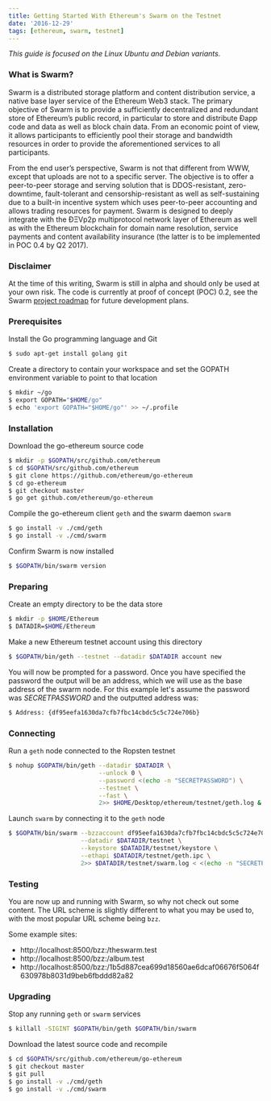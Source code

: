 ```yaml
---
title: Getting Started With Ethereum's Swarm on the Testnet
date: '2016-12-29'
tags: [ethereum, swarm, testnet]
---
```


_This guide is focused on the Linux Ubuntu and Debian variants._

### What is Swarm?

Swarm is a distributed storage platform and content distribution service, a native base layer service of the Ethereum Web3 stack. The primary objective of Swarm is to provide a sufficiently decentralized and redundant store of Ethereum’s public record, in particular to store and distribute Ðapp code and data as well as block chain data. From an economic point of view, it allows participants to efficiently pool their storage and bandwidth resources in order to provide the aforementioned services to all participants.

From the end user’s perspective, Swarm is not that different from WWW, except that uploads are not to a specific server. The objective is to offer a peer-to-peer storage and serving solution that is DDOS-resistant, zero-downtime, fault-tolerant and censorship-resistant as well as self-sustaining due to a built-in incentive system which uses peer-to-peer accounting and allows trading resources for payment. Swarm is designed to deeply integrate with the ÐΞVp2p multiprotocol network layer of Ethereum as well as with the Ethereum blockchain for domain name resolution, service payments and content availability insurance (the latter is to be implemented in POC 0.4 by Q2 2017).

### Disclaimer

At the time of this writing, Swarm is still in alpha and should only be used at your own risk. The code is currently at proof of concept (POC) 0.2, see the Swarm [project roadmap](https://github.com/ethereum/go-ethereum/projects/6) for future development plans.

### Prerequisites

Install the Go programming language and Git

```bash
$ sudo apt-get install golang git
```

Create a directory to contain your workspace and set the GOPATH environment variable to point to that location

```bash
$ mkdir ~/go
$ export GOPATH="$HOME/go"
$ echo 'export GOPATH="$HOME/go"' >> ~/.profile
```

### Installation

Download the go-ethereum source code

```bash
$ mkdir -p $GOPATH/src/github.com/ethereum
$ cd $GOPATH/src/github.com/ethereum
$ git clone https://github.com/ethereum/go-ethereum
$ cd go-ethereum
$ git checkout master
$ go get github.com/ethereum/go-ethereum
```

Compile the go-ethereum client `geth` and the swarm daemon `swarm`

```bash
$ go install -v ./cmd/geth
$ go install -v ./cmd/swarm
```

Confirm Swarm is now installed

```bash
$ $GOPATH/bin/swarm version
```

### Preparing

Create an empty directory to be the data store

```bash
$ mkdir -p $HOME/Ethereum
$ DATADIR=$HOME/Ethereum
```

Make a new Ethereum testnet account using this directory

```bash
$ $GOPATH/bin/geth --testnet --datadir $DATADIR account new
```

You will now be prompted for a password. Once you have specified the password the output will be an address, which we will use as the base address of the swarm node. For this example let's assume the password was _SECRETPASSWORD_ and the outputted address was:

```bash
$ Address: {df95eefa1630da7cfb7fbc14cbdc5c5c724e706b}
```

### Connecting

Run a `geth` node connected to the Ropsten testnet

```bash
$ nohup $GOPATH/bin/geth --datadir $DATADIR \
                         --unlock 0 \
                         --password <(echo -n "SECRETPASSWORD") \
                         --testnet \
                         --fast \
                         2>> $HOME/Desktop/ethereum/testnet/geth.log &
```

Launch `swarm` by connecting it to the `geth` node

```bash
$ $GOPATH/bin/swarm --bzzaccount df95eefa1630da7cfb7fbc14cbdc5c5c724e706b \
                    --datadir $DATADIR/testnet \
                    --keystore $DATADIR/testnet/keystore \
                    --ethapi $DATADIR/testnet/geth.ipc \
                    2>> $DATADIR/testnet/swarm.log < <(echo -n "SECRETPASSWORD") &
```

### Testing

You are now up and running with Swarm, so why not check out some content. The URL scheme is slightly different to what you may be used to, with the most popular URL scheme being `bzz`.

Some example sites:

- http://localhost:8500/bzz:/theswarm.test
- http://localhost:8500/bzz:/album.test
- http://localhost:8500/bzz:/1b5d887cea699d18560ae6dcaf06676f5064f630978b8031d9beb6fbddd82a82

### Upgrading

Stop any running `geth` or `swarm` services

```bash
$ killall -SIGINT $GOPATH/bin/geth $GOPATH/bin/swarm
```

Download the latest source code and recompile

```bash
$ cd $GOPATH/src/github.com/ethereum/go-ethereum
$ git checkout master
$ git pull
$ go install -v ./cmd/geth
$ go install -v ./cmd/swarm
```

